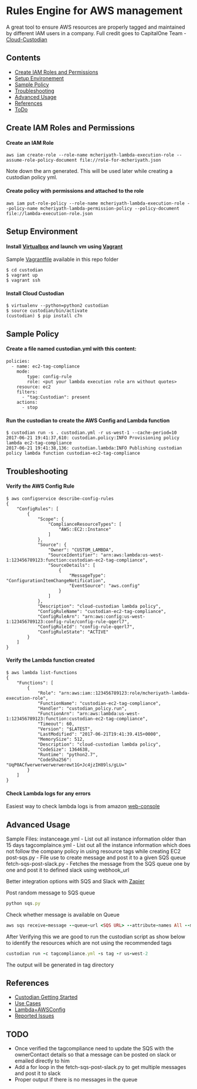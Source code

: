 Rules Engine for AWS management
===============================
A great tool to ensure AWS resources are properly tagged and maintained by different IAM users in a company.
Full credit goes to CapitalOne Team - [Cloud-Custodian](https://github.com/capitalone/cloud-custodian)

## Contents
* [Create IAM Roles and Permissions](#create-iam-roles-and-permissions)
* [Setup Environement](#setup-environment)
* [Sample Policy](#sample-policy)
* [Troubleshooting](#troubleshooting)
* [Advanced Usage](#advanced-usage)
* [References](#references)
* [ToDo](#todo)

## Create IAM Roles and Permissions
#### Create an IAM Role
```
aws iam create-role --role-name mcheriyath-lambda-execution-role --assume-role-policy-document file://role-for-mcheriyath.json
```

Note down the arn generated. This will be used later while creating a custodian policy yml.

#### Create policy with permissions and attached to the role 
```
aws iam put-role-policy --role-name mcheriyath-lambda-execution-role --policy-name mcheriyath-lambda-permission-policy --policy-document file://lambda-execution-role.json
```


## Setup Environment

#### Install [Virtualbox](https://www.virtualbox.org/wiki/Downloads) and launch vm using [Vagrant](https://www.vagrantup.com/downloads.html) <br>
Sample [Vagrantfile](https://raw.githubusercontent.com/mcheriyath/helper-scripts/master/custodian/Vagrantfile) available in this repo folder
```
$ cd custodian
$ vagrant up
$ vagrant ssh
```

#### Install Cloud Custodian
```
$ virtualenv --python=python2 custodian
$ source custodian/bin/activate
(custodian) $ pip install c7n
```

## Sample Policy
#### Create a file named custodian.yml with this content:
```
policies:
  - name: ec2-tag-compliance
    mode:
        type: config-rule
        role: <put your lambda execution role arn without quotes>
    resource: ec2
    filters:
      - "tag:Custodian": present
    actions:
      - stop
```
#### Run the custodian to create the AWS Config and Lambda function
```
$ custodian run -s . custodian.yml -r us-west-1 --cache-period=10
2017-06-21 19:41:37,610: custodian.policy:INFO Provisioning policy lambda ec2-tag-compliance
2017-06-21 19:41:38,136: custodian.lambda:INFO Publishing custodian policy lambda function custodian-ec2-tag-compliance
```

## Troubleshooting
#### Verify the AWS Config Rule
```
$ aws configservice describe-config-rules
{
    "ConfigRules": [
        {
            "Scope": {
                "ComplianceResourceTypes": [
                    "AWS::EC2::Instance"
                ]
            },
            "Source": {
                "Owner": "CUSTOM_LAMBDA",
                "SourceIdentifier": "arn:aws:lambda:us-west-1:123456789123:function:custodian-ec2-tag-compliance",
                "SourceDetails": [
                    {
                        "MessageType": "ConfigurationItemChangeNotification",
                        "EventSource": "aws.config"
                    }
                ]
            },
            "Description": "cloud-custodian lambda policy",
            "ConfigRuleName": "custodian-ec2-tag-compliance",
            "ConfigRuleArn": "arn:aws:config:us-west-1:123456789123:config-rule/config-rule-qqerl7",
            "ConfigRuleId": "config-rule-qqerl7",
            "ConfigRuleState": "ACTIVE"
        }
    ]
}
```

#### Verify the Lambda function created
```
$ aws lambda list-functions
{
    "Functions": [
        {
            "Role": "arn:aws:iam::123456789123:role/mcheriyath-lambda-execution-role",
            "FunctionName": "custodian-ec2-tag-compliance",
            "Handler": "custodian_policy.run",
            "FunctionArn": "arn:aws:lambda:us-west-1:123456789123:function:custodian-ec2-tag-compliance",
            "Timeout": 60,
            "Version": "$LATEST",
            "LastModified": "2017-06-21T19:41:39.415+0000",
            "MemorySize": 512,
            "Description": "cloud-custodian lambda policy",
            "CodeSize": 1364638,
            "Runtime": "python2.7",
            "CodeSha256": "UqP0ACfwerwerwerwerwerewt1G+Jc4jzIH89ls/gLU="
        }
    ]
}
```

#### Check Lambda logs for any errors

Easiest way to check lambda logs is from amazon [web-console](http://docs.aws.amazon.com/lambda/latest/dg/monitoring-functions-logs.html)


## Advanced Usage
Sample Files:
instanceage.yml - List out all instance information older than 15 days
tagcomplaince.yml - List out all the instance information which does not follow the company policy in using resource tags while creating EC2
post-sqs.py - File use to create message and post it to a given SQS queue
fetch-sqs-post-slack.py - Fetches the message from the SQS queue one by one and post it to defined slack using webhook_url

Better integration options with SQS and Slack with [Zapier](https://zapier.com/zapbook/amazon-sqs/slack/)

Post random message to SQS queue
````ruby
python sqs.py
````

Check whether message is available on Queue
````ruby
aws sqs receive-message --queue-url <SQS URL> --attribute-names All --message-attribute-names All --max-number-of-messages 10
````

After Verifying this we are good to run the custodian script as show below to identify the resources which are not using the recommended tags
````ruby
custodian run -c tagcompliance.yml -s tag -r us-west-2
````

The output will be generated in tag directory 

## References

* [Custodian Getting Started](http://www.capitalone.io/cloud-custodian/docs/quickstart/index.html) <br>
* [Use Cases](http://www.capitalone.io/cloud-custodian/docs/usecases/index.html) <br>
* [Lambda+AWSConfig](http://www.capitalone.io/cloud-custodian/docs/policy/lambda.html#config-rules) <br>
* [Reported Issues](https://github.com/capitalone/cloud-custodian/issues/1311)

## TODO
- Once verified the tagcompliance need to update the SQS with the ownerContact details so that a message can be posted on slack or emailed directly to him
- Add a for loop in the fetch-sqs-post-slack.py to get multiple messages and post it to slack
- Proper output if there is no messages in the queue
